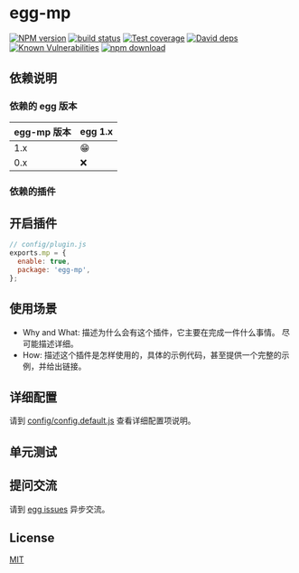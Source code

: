 # egg-mp

[![NPM version][npm-image]][npm-url]
[![build status][travis-image]][travis-url]
[![Test coverage][codecov-image]][codecov-url]
[![David deps][david-image]][david-url]
[![Known Vulnerabilities][snyk-image]][snyk-url]
[![npm download][download-image]][download-url]

[npm-image]: https://img.shields.io/npm/v/egg-mp.svg?style=flat-square
[npm-url]: https://npmjs.org/package/egg-mp
[travis-image]: https://img.shields.io/travis/eggjs/egg-mp.svg?style=flat-square
[travis-url]: https://travis-ci.org/eggjs/egg-mp
[codecov-image]: https://img.shields.io/codecov/c/github/eggjs/egg-mp.svg?style=flat-square
[codecov-url]: https://codecov.io/github/eggjs/egg-mp?branch=master
[david-image]: https://img.shields.io/david/eggjs/egg-mp.svg?style=flat-square
[david-url]: https://david-dm.org/eggjs/egg-mp
[snyk-image]: https://snyk.io/test/npm/egg-mp/badge.svg?style=flat-square
[snyk-url]: https://snyk.io/test/npm/egg-mp
[download-image]: https://img.shields.io/npm/dm/egg-mp.svg?style=flat-square
[download-url]: https://npmjs.org/package/egg-mp

<!--
Description here.
-->

## 依赖说明

### 依赖的 egg 版本

egg-mp 版本 | egg 1.x
--- | ---
1.x | 😁
0.x | ❌

### 依赖的插件
<!--

如果有依赖其它插件，请在这里特别说明。如

- security
- multipart

-->

## 开启插件

```js
// config/plugin.js
exports.mp = {
  enable: true,
  package: 'egg-mp',
};
```

## 使用场景

- Why and What: 描述为什么会有这个插件，它主要在完成一件什么事情。
尽可能描述详细。
- How: 描述这个插件是怎样使用的，具体的示例代码，甚至提供一个完整的示例，并给出链接。

## 详细配置

请到 [config/config.default.js](config/config.default.js) 查看详细配置项说明。

## 单元测试

<!-- 描述如何在单元测试中使用此插件，例如 schedule 如何触发。无则省略。-->

## 提问交流

请到 [egg issues](https://github.com/eggjs/egg/issues) 异步交流。

## License

[MIT](LICENSE)
